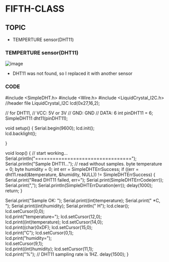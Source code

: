 # FIFTH-CLASS

## TOPIC
- TEMPERTURE sensor(DHT11)
### TEMPERTURE sensor(DHT11)
![image](https://user-images.githubusercontent.com/102523600/173249725-bf132c18-567f-4779-8b6a-cc3f0bd1c388.png)
- DHT11 was not found, so I replaced it with another sensor
### CODE
#include <SimpleDHT.h>
#include <Wire.h> 
#include <LiquidCrystal_I2C.h>        //header file
LiquidCrystal_I2C lcd(0x27,16,2);     

// for DHT11, 
//      VCC: 5V or 3V
//      GND: GND
//      DATA: 6
int pinDHT11 = 6;
SimpleDHT11 dht11(pinDHT11);

void setup() {
  Serial.begin(9600);
  lcd.init();                         
     lcd.backlight();                
 
}
  
void loop() {
  // start working...
     Serial.println("=================================");
  Serial.println("Sample DHT11..."); // read without samples.
  byte temperature = 0;
  byte humidity = 0;
  int err = SimpleDHTErrSuccess;
  if ((err = dht11.read(&temperature, &humidity, NULL)) != SimpleDHTErrSuccess) {
    Serial.print("Read DHT11 failed, err="); 
    Serial.print(SimpleDHTErrCode(err));
    Serial.print(","); 
    Serial.println(SimpleDHTErrDuration(err)); 
    delay(1000);
    return;
  }
  
  Serial.print("Sample OK: ");
  Serial.print((int)temperature); Serial.print(" *C, "); 
  Serial.print((int)humidity); Serial.println(" H");
  lcd.clear();                   
     lcd.setCursor(0,0);             
     lcd.print("temperature="); 
     lcd.setCursor(12,0);             
     lcd.print((int)temperature); 
      lcd.setCursor(14,0);             
     lcd.print((char)0xDF); 
     lcd.setCursor(15,0);             
     lcd.print("C"); 
     lcd.setCursor(0,1);          
     lcd.print("humidity=");  
      lcd.setCursor(9,1);            
     lcd.print((int)humidity); 
     lcd.setCursor(11,1);           
     lcd.print("%"); 
  // DHT11 sampling rate is 1HZ.
  delay(1500);
}
